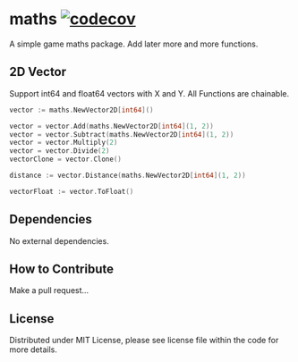 # maths [![codecov](https://codecov.io/gh/GoLevel/maths/branch/main/graph/badge.svg?token=KGLHJWUBOO)](https://codecov.io/gh/GoLevel/maths)

A simple game maths package. Add later more and more functions.

## 2D Vector

Support int64 and float64 vectors with X and Y. All Functions are chainable.

```go
vector := maths.NewVector2D[int64]()

vector = vector.Add(maths.NewVector2D[int64](1, 2))
vector = vector.Subtract(maths.NewVector2D[int64](1, 2))
vector = vector.Multiply(2)
vector = vector.Divide(2)
vectorClone = vector.Clone()

distance := vector.Distance(maths.NewVector2D[int64](1, 2))

vectorFloat := vector.ToFloat()
```

## Dependencies

No external dependencies.

## How to Contribute

Make a pull request...

## License

Distributed under MIT License, please see license file within the code for more details.